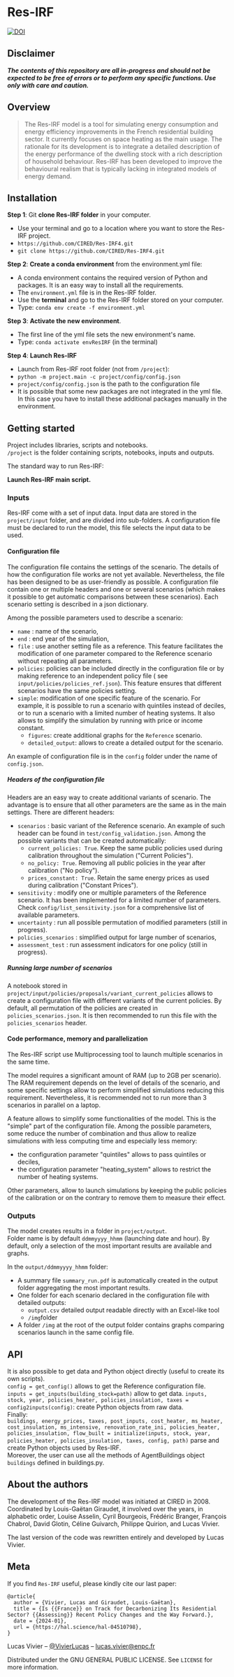 # Res-IRF

[![DOI](https://zenodo.org/badge/DOI/10.5281/zenodo.10405492.svg)](https://doi.org/10.5281/zenodo.10405492)

## Disclaimer

**_The contents of this repository are all in-progress and should not be expected to be free of errors or to perform any
specific functions. Use only with care and caution._**

## Overview

> The Res-IRF model is a tool for simulating energy consumption and energy efficiency improvements in the French
> residential building sector. It currently focuses on space heating as the main usage. The rationale for its development
> is to integrate a detailed description of the energy performance of the dwelling stock with a rich description of
> household behaviour. Res-IRF has been developed to improve the behavioural realism that is typically lacking in
> integrated models of energy demand.

## Installation

**Step 1**: Git **clone Res-IRF folder** in your computer.

- Use your terminal and go to a location where you want to store the Res-IRF project.
- `https://github.com/CIRED/Res-IRF4.git`
- `git clone https://github.com/CIRED/Res-IRF4.git`

**Step 2**: **Create a conda environment** from the environment.yml file:

- A conda environment contains the required version of Python and packages. It is an easy way to install all the
  requirements.
- The `environment.yml` file is in the Res-IRF folder.
- Use the **terminal** and go to the Res-IRF folder stored on your computer.
- Type: `conda env create -f environment.yml`

**Step 3**: **Activate the new environment**.

- The first line of the yml file sets the new environment's name.
- Type: `conda activate envResIRF` (in the terminal)

**Step 4**: **Launch Res-IRF**

- Launch from Res-IRF root folder (not from `/project`):
- `python -m project.main -c project/config/config.json`
- `project/config/config.json` is the path to the configuration file
- It is possible that some new packages are not integrated in the yml file. In this case you have to install these
  additional packages manually in the environment.

## Getting started

Project includes libraries, scripts and notebooks.  
`/project` is the folder containing scripts, notebooks, inputs and outputs.

The standard way to run Res-IRF:

**Launch Res-IRF main script.**

### Inputs

Res-IRF come with a set of input data. Input data are stored in the `project/input` folder, and are divided into
sub-folders. 
A configuration file must be declared to run the model, this file selects the input data to be used.

#### Configuration file

The configuration file contains the settings of the scenario.
The details of how the configuration file works are not yet available. Nevertheless, the file has been designed to be as
user-friendly as possible.
A configuration file contain one or multiple headers and one or several scenarios (which makes it possible to get
automatic comparisons between these
scenarios). Each scenario setting is described in a json dictionary.

Among the possible parameters used to describe a scenario:
- `name` : name of the scenario,
- `end` : end year of the simulation,
- `file` : use another setting file as a reference. This feature facilitates the modification
of one parameter compared to the Reference scenario without repeating all parameters.
- `policies`: policies can be included directly in the configuration file or by making reference to an independent policy file (
see `input/policies/policies_ref.json`). This feature ensures that different scenarios have the same policies setting.
- `simple`: modification of one specific feature of the scenario. For example, it is possible to run a scenario with
quintiles instead of deciles, or to run a scenario with a limited number of heating systems. It also allows to
simplify the simulation by running with price or income constant. 
  - `figures`: create additional graphs for the `Reference` scenario.
  - `detailed_output`: allows to create a detailed output for the scenario.

An example of configuration file is in the `config` folder under the name of `config.json`.


##### Headers of the configuration file
Headers are an easy way to create additional variants of scenario.
The advantage is to ensure that all other parameters are the same as in the main settings.
There are different headers:

- `scenarios` : basic variant of the Reference scenario. An example of such header can be found in `test/config_validation.json`.
Among the possible variants that can be created automatically:
  - `current_policies: True`. Keep the same public policies used during calibration throughout the simulation ("Current Policies").
  - `no_policy: True`. Removing all public policies in the year after calibration ("No policy").
  - `prices_constant: True`. Retain the same energy prices as used during calibration ("Constant Prices").
- `sensitivity` : modify one or multiple parameters of the Reference scenario.
It has been implemented for a limited number of parameters. 
Check `config/list_sensitivity.json` for a comprehensive list of available parameters.
- `uncertainty` : run all possible permutation of modified parameters (still in progress). 
- `policies_scenarios` : simplified output for large number of scenarios,
- `assessment_test` : run assessment indicators for one policy (still in progress).

##### Running large number of  scenarios

A notebook stored in `project/input/policies/proposals/variant_current_policies` allows to create a configuration file with
different variants of the current policies.
By default, all permutation of the policies are created in `policies_scenarios.json`. 
It is then recommended to run this file with the `policies_scenarios` header.

#### Code performance, memory and parallelization

The Res-IRF script use Multiprocessing tool to launch multiple scenarios in the same time.

The model requires a significant amount of RAM (up to 2GB per scenario).
The RAM requirement depends on the level of details of the scenario, and some specific settings allow to perform
simplified simulations reducing this requirement.
Nevertheless, it is recommended not to run more than 3 scenarios in parallel on a laptop.

A feature allows to simplify some functionalities of the model. This is the "simple" part of the configuration file.
Among the possible parameters, some reduce the number of combination and thus allow to realize simulations with less
computing time and especially less memory:

- the configuration parameter "quintiles" allows to pass quintiles or deciles,
- the configuration parameter "heating_system" allows to restrict the number of heating systems.

Other parameters, allow to launch simulations by keeping the public policies of the calibration or on the contrary to
remove them to measure their effect.

### Outputs

The model creates results in a folder in `project/output`.  
Folder name is by default `ddmmyyyy_hhmm` (launching date and hour).
By default, only a selection of the most important results are available and graphs.

In the `output/ddmmyyyy_hhmm` folder:

- A summary file `summary_run.pdf` is automatically created in the output folder aggregating the most important results.
- One folder for each scenario declared in the configuration file with detailed outputs:
    - `output.csv` detailed output readable directly with an Excel-like tool
    - `/img`folder
- A folder `/img` at the root of the output folder contains graphs comparing scenarios launch in the same config file.

## API

It is also possible to get data and Python object directly (useful to create its own scripts).  
`config = get_config()` allows to get the Reference configuration file.  
`inputs = get_inputs(building_stock=path)` allow to get data.
`inputs, stock, year, policies_heater, policies_insulation, taxes = config2inputs(config)`: create Python objects from
raw data.  
Finally:  
`buildings, energy_prices, taxes, post_inputs, cost_heater, ms_heater, cost_insulation, ms_intensive, renovation_rate_ini, policies_heater, policies_insulation, flow_built = initialize(inputs, stock, year, policies_heater, policies_insulation, taxes, config, path)`
parse and create Python objects used by Res-IRF.  
Moreover, the user can use all the methods of AgentBuildings object `buildings` defined in buildings.py.

## About the authors

The development of the Res-IRF model was initiated at CIRED in 2008. Coordinated by Louis-Gaëtan Giraudet, it involved
over the years, in alphabetic order, Louise Asselin, Cyril Bourgeois, Frédéric Branger, François Chabrol, David Glotin,
Céline Guivarch, Philippe Quirion, and Lucas Vivier.

The last version of the code was rewritten entirely and developed by Lucas Vivier.

## Meta

If you find `Res-IRF` useful, please kindly cite our last paper:

```
@article{
  author = {Vivier, Lucas and Giraudet, Louis-Gaëtan},
  title = {Is {{France}} on Track for Decarbonizing Its Residential Sector? {{Assessing}} Recent Policy Changes and the Way Forward.},
  date = {2024-01},
  url = {https://hal.science/hal-04510798},
}
```

Lucas Vivier – [@VivierLucas](https://twitter.com/VivierLucas) – lucas.vivier@enpc.fr

Distributed under the GNU GENERAL PUBLIC LICENSE. See ``LICENSE`` for more information.
